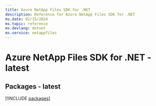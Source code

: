 ```yaml
---
title: Azure NetApp Files SDK for .NET
description: Reference for Azure NetApp Files SDK for .NET
ms.date: 02/15/2024
ms.topic: reference
ms.devlang: dotnet
ms.service: netappfiles
---
```

# Azure NetApp Files SDK for .NET - latest
## Packages - latest
[!INCLUDE [packages](netapp-files-index.md)]